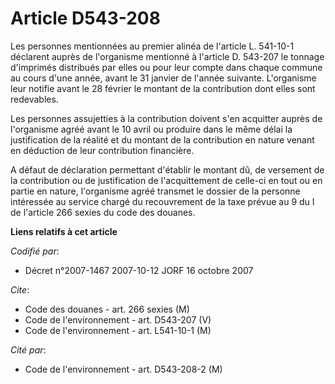 # Article D543-208

Les personnes mentionnées au premier alinéa de l'article L. 541-10-1 déclarent auprès de l'organisme mentionné à l'article D.
543-207 le tonnage d'imprimés distribués par elles ou pour leur compte dans chaque commune au cours d'une année, avant le 31
janvier de l'année suivante. L'organisme leur notifie avant le 28 février le montant de la contribution dont elles sont
redevables.

Les personnes assujetties à la contribution doivent s'en acquitter auprès de l'organisme agréé avant le 10 avril ou produire
dans le même délai la justification de la réalité et du montant de la contribution en nature venant en déduction de leur
contribution financière.

A défaut de déclaration permettant d'établir le montant dû, de versement de la contribution ou de justification de
l'acquittement de celle-ci en tout ou en partie en nature, l'organisme agréé transmet le dossier de la personne intéressée au
service chargé du recouvrement de la taxe prévue au 9 du I de l'article 266 sexies du code des douanes.

**Liens relatifs à cet article**

_Codifié par_:

  - Décret n°2007-1467 2007-10-12 JORF 16 octobre 2007

_Cite_:

  - Code des douanes - art. 266 sexies (M)
  - Code de l'environnement - art. D543-207 (V)
  - Code de l'environnement - art. L541-10-1 (M)

_Cité par_:

  - Code de l'environnement - art. D543-208-2 (M)
